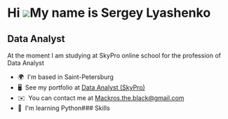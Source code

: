 Hi ![](https://user-images.githubusercontent.com/18350557/176309783-0785949b-9127-417c-8b55-ab5a4333674e.gif)My name is Sergey Lyashenko
========================================================================================================================================

Data Analyst
------------

At the moment I am studying at SkyPro online school for the profession of Data Analyst

*   🌍  I'm based in Saint-Petersburg
*   🖥️  See my portfolio at [Data Analyst (SkyPro)](http://github.com/RealMackros/Portfolio-Data-Analyst)
*   ✉️  You can contact me at [Mackros.the.black@gmail.com](mailto:Mackros.the.black@gmail.com)
*   🧠  I'm learning Python### Skills 
